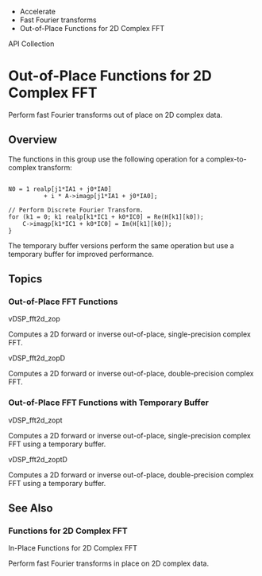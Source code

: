 

- Accelerate
- Fast Fourier transforms
-  Out-of-Place Functions for 2D Complex FFT 

API Collection

# Out-of-Place Functions for 2D Complex FFT

Perform fast Fourier transforms out of place on 2D complex data.

## Overview

The functions in this group use the following operation for a complex-to-complex transform:

```

N0 = 1 realp[j1*IA1 + j0*IA0]
          + i * A->imagp[j1*IA1 + j0*IA0];

// Perform Discrete Fourier Transform.
for (k1 = 0; k1 realp[k1*IC1 + k0*IC0] = Re(H[k1][k0]);
    C->imagp[k1*IC1 + k0*IC0] = Im(H[k1][k0]);
}

```

The temporary buffer versions perform the same operation but use a temporary buffer for improved performance.

## Topics

### Out-of-Place FFT Functions

vDSP_fft2d_zop

Computes a 2D forward or inverse out-of-place, single-precision complex FFT.

vDSP_fft2d_zopD

Computes a 2D forward or inverse out-of-place, double-precision complex FFT.

### Out-of-Place FFT Functions with Temporary Buffer

vDSP_fft2d_zopt

Computes a 2D forward or inverse out-of-place, single-precision complex FFT using a temporary buffer.

vDSP_fft2d_zoptD

Computes a 2D forward or inverse out-of-place, double-precision complex FFT using a temporary buffer.

## See Also

### Functions for 2D Complex FFT

In-Place Functions for 2D Complex FFT

Perform fast Fourier transforms in place on 2D complex data.


